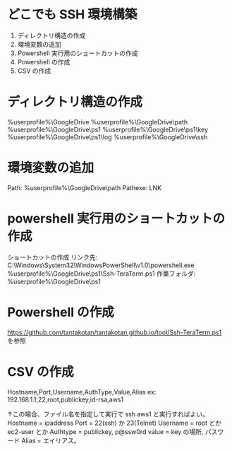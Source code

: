 # どこでも SSH 環境構築

1. ディレクトリ構造の作成
1. 環境変数の追加
1. Powershell 実行用のショートカットの作成
1. Powershell の作成
1. CSV の作成


# ディレクトリ構造の作成

%userprofile%\GoogleDrive
%userprofile%\GoogleDrive\path
%userprofile%\GoogleDrive\ps1
%userprofile%\GoogleDrive\ps1\key
%userprofile%\GoogleDrive\ps1\log
%userprofile%\GoogleDrive\ssh

# 環境変数の追加

Path: %userprofile%\GoogleDrive\path
Pathexe: LNK

# powershell 実行用のショートカットの作成

ショートカットの作成
リンク先: C:\Windows\System32\WindowsPowerShell\v1.0\powershell.exe %userprofile%\GoogleDrive\ps1\Ssh-TeraTerm.ps1
作業フォルダ: %userprofile%\GoogleDrive\ps1

# Powershell の作成

https://github.com/tantakotan/tantakotan.github.io/tool/Ssh-TeraTerm.ps1  
を参照

# CSV の作成

Hostname,Port,Username,AuthType,Value,Alias
ex: 192.168.1.1,22,root,publickey,id-rsa,aws1

↑この場合、ファイル名を指定して実行で ssh aws1 と実行すればよい。
Hostname = ipaddress
Port = 22(ssh) か 23(Telnet)
Username = root とか ec2-user とか
Authtype = publickey, p@ssw0rd
value = key の場所, パスワード
Alias = エイリアス。

